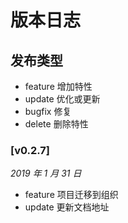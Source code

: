 # 版本日志

## 发布类型

* feature 增加特性
* update 优化或更新
* bugfix 修复
* delete 删除特性

### [v0.2.7]

*2019 年 1 月 31 日*

* feature 项目迁移到组织
* update 更新文档地址